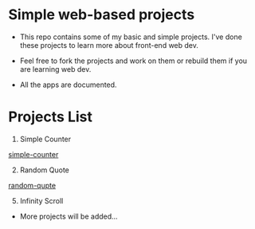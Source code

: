 # Simple web-based projects

+ This repo contains some of my basic and simple projects. I've done these projects to learn more about front-end web dev.

+ Feel free to fork the projects and work on them or rebuild them if you are learning web dev.

+ All the apps are documented.


# Projects List

1. Simple Counter

[simple-counter](https://github.com/karo-yousefi/Web-Dev-Projects/blob/main/media/simple-counter-0.png)

2. Random Quote

[random-qupte](https://github.com/karo-yousefi/Web-Dev-Projects/blob/main/media/random-quote-0.png) 

5. Infinity Scroll


+ More projects will be added...
